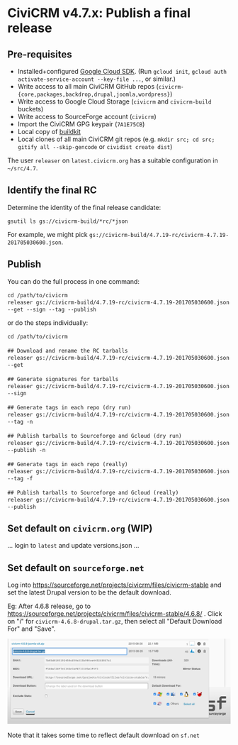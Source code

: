 # CiviCRM v4.7.x: Publish a final release

## Pre-requisites

 * Installed+configured [Google Cloud SDK](https://cloud.google.com/sdk/downloads). (Run `gcloud init`, `gcloud auth activate-service-account --key-file ...`, or similar.)
 * Write access to all main CiviCRM GitHub repos (`civicrm-{core,packages,backdrop,drupal,joomla,wordpress}`)
 * Write access to Google Cloud Storage (`civicrm` and `civicrm-build` buckets)
 * Write access to SourceForge account (`civicrm`)
 * Import the CiviCRM GPG keypair (`7A1E75CB`)
 * Local copy of [buildkit](https://github.com/civicrm/civicrm-buildkit/)
 * Local clones of all main CiviCRM git repos (e.g. `mkdir src; cd src; gitify all --skip-gencode` or `cividist create dist`)

The user `releaser` on `latest.civicrm.org` has a suitable configuration in `~/src/4.7`.

## Identify the final RC

Determine the identity of the final release candidate:

```
gsutil ls gs://civicrm-build/*rc/*json
```

For example, we might pick `gs://civicrm-build/4.7.19-rc/civicrm-4.7.19-201705030600.json`.

## Publish

You can do the full process in one command:

```
cd /path/to/civicrm
releaser gs://civicrm-build/4.7.19-rc/civicrm-4.7.19-201705030600.json --get --sign --tag --publish
```

or do the steps individually:

```
cd /path/to/civicrm

## Download and rename the RC tarballs
releaser gs://civicrm-build/4.7.19-rc/civicrm-4.7.19-201705030600.json --get

## Generate signatures for tarballs
releaser gs://civicrm-build/4.7.19-rc/civicrm-4.7.19-201705030600.json --sign

## Generate tags in each repo (dry run)
releaser gs://civicrm-build/4.7.19-rc/civicrm-4.7.19-201705030600.json --tag -n

## Publish tarballs to Sourceforge and Gcloud (dry run)
releaser gs://civicrm-build/4.7.19-rc/civicrm-4.7.19-201705030600.json --publish -n

## Generate tags in each repo (really)
releaser gs://civicrm-build/4.7.19-rc/civicrm-4.7.19-201705030600.json --tag -f

## Publish tarballs to Sourceforge and Gcloud (really)
releaser gs://civicrm-build/4.7.19-rc/civicrm-4.7.19-201705030600.json --publish
```

## Set default on `civicrm.org` (WIP)

... login to `latest` and update versions.json ...

## Set default on `sourceforge.net`

Log into https://sourceforge.net/projects/civicrm/files/civicrm-stable and set the latest Drupal version to be the default download.

Eg: After 4.6.8 release, go to https://sourceforge.net/projects/civicrm/files/civicrm-stable/4.6.8/  . Click on "i" for `civicrm-4.6.8-drupal.tar.gz`, then select all "Default Download For" and "Save".

![Marking a default release in SourceForge](/doc/images/SourceforgeDefaultDownload.png)

Note that it takes some time to reflect default download on `sf.net`

